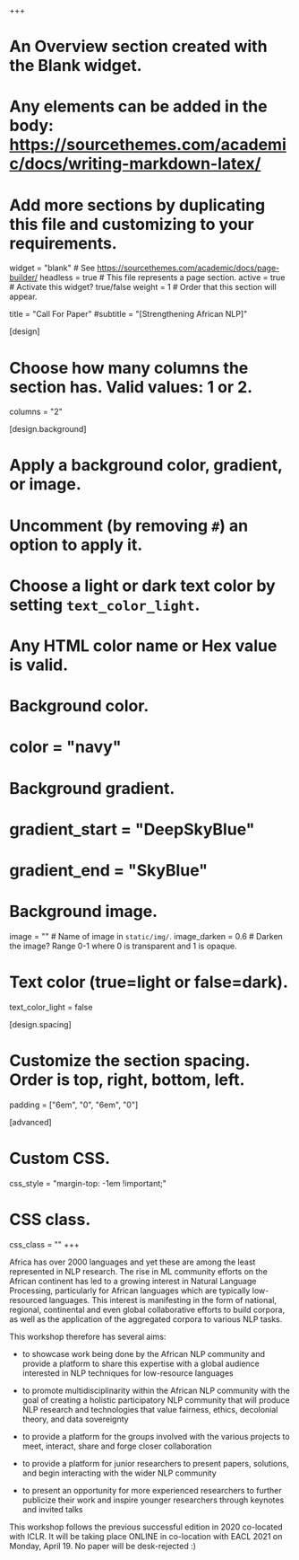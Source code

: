 +++
# An Overview section created with the Blank widget.
# Any elements can be added in the body: https://sourcethemes.com/academic/docs/writing-markdown-latex/
# Add more sections by duplicating this file and customizing to your requirements.

widget = "blank"  # See https://sourcethemes.com/academic/docs/page-builder/
headless = true  # This file represents a page section.
active = true  # Activate this widget? true/false
weight = 1  # Order that this section will appear.

title = "Call For Paper"
#subtitle = "[Strengthening African NLP]"

[design]
  # Choose how many columns the section has. Valid values: 1 or 2.
  columns = "2"

[design.background]
  # Apply a background color, gradient, or image.
  #   Uncomment (by removing `#`) an option to apply it.
  #   Choose a light or dark text color by setting `text_color_light`.
  #   Any HTML color name or Hex value is valid.

  # Background color.
  # color = "navy"
  
  # Background gradient.
  # gradient_start = "DeepSkyBlue"
  # gradient_end = "SkyBlue"
  
  # Background image.
  image = ""  # Name of image in `static/img/`.
  image_darken = 0.6  # Darken the image? Range 0-1 where 0 is transparent and 1 is opaque.

  # Text color (true=light or false=dark).
  text_color_light = false

[design.spacing]
  # Customize the section spacing. Order is top, right, bottom, left.
  padding = ["6em", "0", "6em", "0"]

[advanced]
 # Custom CSS. 
 css_style = "margin-top: -1em !important;"
 
 # CSS class.
 css_class = ""
+++

Africa has over 2000 languages and yet these are among the least represented in NLP research. The rise in ML community efforts on the African continent has led to a growing interest in Natural Language Processing, particularly for African languages which are typically low-resourced languages. This interest is manifesting in the form of national, regional, continental and even global collaborative efforts to build corpora, as well as the application of the aggregated corpora to various NLP tasks.

This workshop therefore has several aims:

+ to showcase work being done by the African NLP community and provide a platform to share this expertise with a global audience interested in NLP techniques for low-resource languages

+ to promote multidisciplinarity within the African NLP community with the goal of creating a holistic participatory NLP community that will produce NLP research and technologies that value fairness, ethics, decolonial theory, and data sovereignty

+ to provide a platform for the groups involved with the various projects to meet, interact, share and forge closer collaboration

+ to provide a platform for junior researchers to present papers, solutions, and begin interacting with the wider NLP community

+ to present an opportunity for more experienced researchers to further publicize their work and inspire younger researchers through keynotes and invited talks

This workshop follows the previous successful edition in 2020 co-located with ICLR.
It will be taking place ONLINE in co-location with EACL 2021 on Monday, April 19.
No paper will be desk-rejected :)
